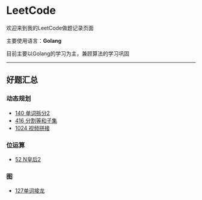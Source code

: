 # LeetCode

欢迎来到我的LeetCode做题记录页面

主要使用语言：**Golang**

目前主要以Golang的学习为主，兼顾算法的学习巩固

---

## 好题汇总

### 动态规划

* [140 单词拆分2](140单词拆分2/140.go)
* [416 分割等和子集](416分割等和子集/二维数组dp/416.go)
* [1024 视频拼接](1024视频拼接/DP/1024.go)

### 位运算

* [52 N皇后2](52N皇后2/52.go)

### 图

* [127单词接龙](127单词接龙/127.go)